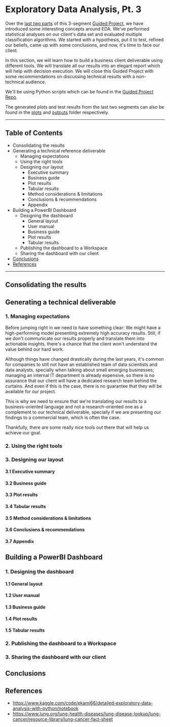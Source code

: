 # Exploratory Data Analysis, Pt. 3
Over the [last two parts](https://pabloagn.com/guided-projects/exploratory-data-analysis-pt-2/) of this 3-segment [Guided Project](https://pabloagn.com/guided-projects), we have introduced some interesting concepts around EDA. We've performed statistical analyses on our client's data set and evaluated multiple classification algorithms. We started with a hypothesis, put it to test, refined our beliefs, came up with some conclusions, and now, it's time to face our client.

In this section, we will learn how to build a business client deliverable using different tools. We will translate all our results into an elegant report which will help with decision execution. We will close this Guided Project with some recommendations on discussing technical results with a non-technical audience.

We'll be using Python scripts which can be found in the [Guided Project Repo](https://github.com/pabloagn/guided-projects/tree/master/data-science/exploratory-data-analysis).

The generated plots and test results from the last two segments can also be found in the [plots](https://github.com/pabloagn/guided-projects/tree/master/data-science/exploratory-data-analysis/plots) and [outputs](https://github.com/pabloagn/guided-projects/tree/master/data-science/exploratory-data-analysis/outputs) folder respectively.

---

## Table of Contents
- Consolidating the results
- Generating a technical reference deliverable
	- Managing expectations
	- Using the right tools
	- Designing our layout
		- Executive summary
		- Business guide
		- Plot results
		- Tabular results
		- Method considerations & limitations
		- Conclusions & recommendations
		- Appendix
- Building a PowerBI Dashboard
	- Designing the dashboard
		- General layout
		- User manual
		- Business guide
		- Plot results
		- Tabular results
	- Publishing the dashboard to a Workspace
	- Sharing the dashboard with our client
- [Conclusions](#conclusions)
- [References](#references)

---

## Consolidating the results


## Generating a technical deliverable

### 1. Managing expectations
Before jumping right in we need to have something clear: We might have a high-performing model presenting extremely high accuracy results. Still, if we don't communicate our results properly and translate them into actionable insights, there's a chance that the client won't understand the value behind our hard work.

Although things have changed drastically during the last years, it's common for companies to still not have an established team of data scientists and data analysts, specially when talking about small emerging businesses; managing an internal IT department is already expensive, so there is no assurance that our client will have a dedicated research team behind the curtains. And even if this is the case, there is no guarantee that they will be available for our project.

This is why we need to ensure that we're translating our results to a business-oriented language and not a research-oriented one as a complement to our technical deliverable, specially if we are presenting our findings to a commercial team, which is often the case.

Thankfully, there are some really nice tools out there that will help us achieve our goal.

### 2. Using the right tools

### 3. Designing our layout

#### 3.1 Executive summary


#### 3.2 Business guide


#### 3.3 Plot results


#### 3.4 Tabular results


#### 3.5 Method considerations & limitations


#### 3.6 Conclusions & recommendations


#### 3.7 Appendix


## Building a PowerBI Dashboard

### 1. Designing the dashboard

#### 1.1 General layout
#### 1.2 User manual
#### 1.3 Business guide
#### 1.4 Plot results
#### 1.5 Tabular results

### 2. Publishing the dashboard to a Workspace


### 3. Sharing the dashboard with our client


## Conclusions


## References
- https://www.kaggle.com/code/ekami66/detailed-exploratory-data-analysis-with-python/notebook
- https://www.lung.org/lung-health-diseases/lung-disease-lookup/lung-cancer/resource-library/lung-cancer-fact-sheet

